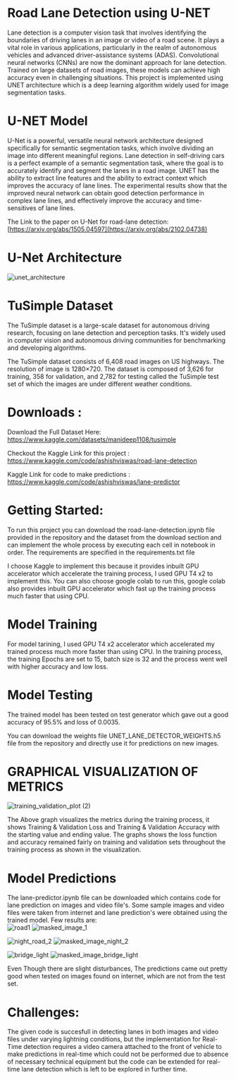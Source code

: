 # Road Lane Detection using U-NET    
Lane detection is a computer vision task that involves identifying the boundaries of driving lanes in an image or video of a road scene. It plays a vital role in various applications, particularly in the realm of autonomous vehicles and advanced driver-assistance systems (ADAS). Convolutional neural networks (CNNs) are now the dominant approach for lane detection. Trained on large datasets of road images, these models can achieve high accuracy even in challenging situations. This project is implemented using UNET architecture which is a deep learning algorithm widely used for image segmentation tasks.

# U-NET Model
U-Net is a powerful, versatile neural network architecture designed specifically for semantic segmentation tasks, which involve dividing an image into different meaningful regions. Lane detection in self-driving cars is a perfect example of a semantic segmentation task, where the goal is to accurately identify and segment the lanes in a road image. UNET has the ability to extract line features and the ability to extract context which improves the accuracy of lane lines. The experimental results show that the improved neural network can obtain good detection performance in complex lane lines, and effectively improve the accuracy and time-sensitives of lane lines.     

The Link to the paper on U-Net for road-lane detection: [https://arxiv.org/abs/1505.04597](https://arxiv.org/abs/2102.04738)  

# U-Net Architecture
![unet_architecture](https://github.com/AshishViswas/Road_Lane_Detection/assets/130546401/e9264c14-e87c-4273-a9d5-fe952fcf26c8)      

# TuSimple Dataset
The TuSimple dataset is a large-scale dataset for autonomous driving research, focusing on lane detection and perception tasks. It's widely used in computer vision and autonomous driving communities for benchmarking and developing algorithms.         

The TuSimple dataset consists of 6,408 road images on US highways. The resolution of image is 1280×720. The dataset is composed of 3,626 for training, 358 for validation, and 2,782 for testing called the TuSimple test set of which the images are under different weather conditions.           

# Downloads :
Download the Full Dataset Here:  https://www.kaggle.com/datasets/manideep1108/tusimple   

Checkout the Kaggle Link for this project :  https://www.kaggle.com/code/ashishviswas/road-lane-detection   

Kaggle Link for code to make predictions :  https://www.kaggle.com/code/ashishviswas/lane-predictor

# Getting Started:
To run this project you can download the road-lane-detection.ipynb file provided in the repository and the dataset from the download section and can implement the whole process by executing each cell in notebook in order. The requirements are specified in the requirements.txt file      

I choose Kaggle to implement this because it provides inbuilt GPU accelerator which accelerate the training process, I used GPU T4 x2 to implement this. You can also choose google colab to run this, google colab also provides inbuilt GPU accelerator which fast up the training process much faster that using CPU.       

# Model Training
For model tarining, I used GPU T4 x2 accelerator which accelerated my trained process much more faster than using CPU. In the training process, the training Epochs are set to 15, batch size is 32 and the process went well with higher accuracy and low loss.

# Model Testing
The trained model has been tested on test generator which gave out a good accuracy of 95.5% and loss of 0.0035.      

You can download the weights file UNET_LANE_DETECTOR_WEIGHTS.h5 file from the repository and directly use it for predictions on new images.

# GRAPHICAL VISUALIZATION OF METRICS
![training_validation_plot (2)](https://github.com/AshishViswas/Road_Lane_Detection/assets/130546401/01e2260d-56b9-4553-aaf1-51cb5d1ea909)

The Above graph visualizes the metrics during the training process, it shows Training & Validation Loss and Training & Validation Accuracy with the starting value and ending value. The graphs shows the loss function and accuracy remained fairly on training and validation sets throughout the training process as shown in the visualization.

# Model Predictions
The lane-predictor.ipynb file can be downloaded which contains code for lane prediction on images and video file's. Some sample images and video files were taken from internet and lane prediction's were obtained using the trained model. Few results are:             
![road1](https://github.com/AshishViswas/Road_Lane_Detection/assets/130546401/cf186e09-99de-425a-9e60-a39a1edd625c)    ![masked_image_1](https://github.com/AshishViswas/Road_Lane_Detection/assets/130546401/88afb4f2-531b-4554-8f51-f9928f45ddd1)              

![night_road_2](https://github.com/AshishViswas/Road_Lane_Detection/assets/130546401/7c0311e7-b4a9-4dfb-9162-670e1ce9f67b)     ![masked_image_night_2](https://github.com/AshishViswas/Road_Lane_Detection/assets/130546401/cc407ed6-0c44-4ed7-8897-667d7e358c07)         
    
![bridge_light](https://github.com/AshishViswas/Road_Lane_Detection/assets/130546401/ff00040f-07d6-45fb-87ad-342954feac05)      ![masked_image_bridge_light](https://github.com/AshishViswas/Road_Lane_Detection/assets/130546401/28158212-f6fd-4fd1-82fb-ed9d43d3746f)

Even Though there are slight disturbances, The predictions came out pretty good when tested on images found on internet, which are not from the test set.

# Challenges:
The given code is succesfull in detecting lanes in both images and video files under varying lightning conditions, but the implementation for Real-Time detection requires a video camera attached to the front of vehicle to make predictions in real-time which could not be performed due to absence of necessary technical equipment but the code can be extended for real-time lane detection which is left to be explored in further time. 
